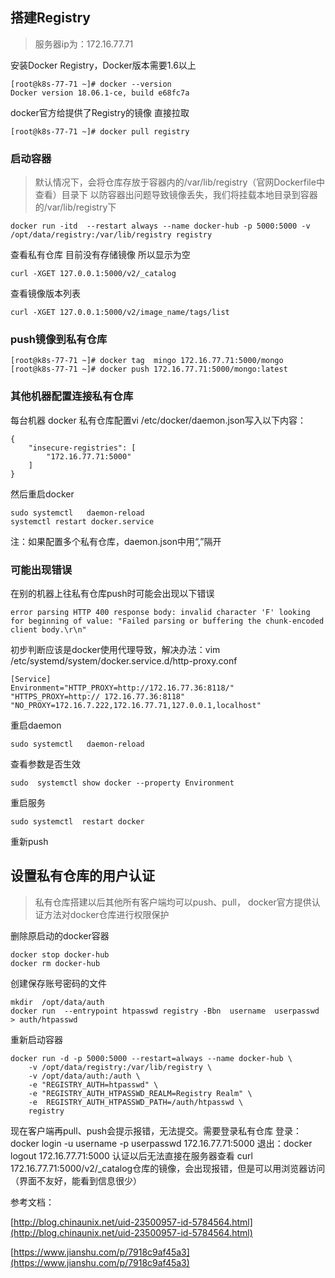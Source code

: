 ## 搭建Registry
> 服务器ip为：172.16.77.71


安装Docker Registry，Docker版本需要1.6以上
	
	[root@k8s-77-71 ~]# docker --version
	Docker version 18.06.1-ce, build e68fc7a
	
 docker官方给提供了Registry的镜像  直接拉取

	[root@k8s-77-71 ~]# docker pull registry
	
### 启动容器
> 默认情况下，会将仓库存放于容器内的/var/lib/registry（官网Dockerfile中查看）目录下
以防容器出问题导致镜像丢失，我们将挂载本地目录到容器的/var/lib/registry下

	docker run -itd  --restart always --name docker-hub -p 5000:5000 -v /opt/data/registry:/var/lib/registry registry

 查看私有仓库  目前没有存储镜像 所以显示为空
 
 	curl -XGET 127.0.0.1:5000/v2/_catalog
 
 查看镜像版本列表
 
 	curl -XGET 127.0.0.1:5000/v2/image_name/tags/list
 	
 
### push镜像到私有仓库
	
	[root@k8s-77-71 ~]# docker tag  mingo 172.16.77.71:5000/mongo
	[root@k8s-77-71 ~]# docker push 172.16.77.71:5000/mongo:latest
	
###  其他机器配置连接私有仓库
每台机器 docker 私有仓库配置vi /etc/docker/daemon.json写入以下内容：

	{
  		"insecure-registries": [
    		"172.16.77.71:5000"
  		]
	}
	
然后重启docker

	sudo systemctl   daemon-reload
	systemctl restart docker.service
	
注：如果配置多个私有仓库，daemon.json中用“,”隔开

### 可能出现错误

在别的机器上往私有仓库push时可能会出现以下错误
	
	error parsing HTTP 400 response body: invalid character 'F' looking for beginning of value: "Failed parsing or buffering the chunk-encoded client body.\r\n"

初步判断应该是docker使用代理导致，解决办法：vim  /etc/systemd/system/docker.service.d/http-proxy.conf

    [Service]
	Environment="HTTP_PROXY=http://172.16.77.36:8118/" "HTTPS_PROXY=http://	172.16.77.36:8118" "NO_PROXY=172.16.7.222,172.16.77.71,127.0.0.1,localhost"
	
重启daemon
	
	sudo systemctl   daemon-reload 
	
查看参数是否生效

	sudo  systemctl show docker --property Environment
	
重启服务

	sudo systemctl  restart docker
	
重新push

## 设置私有仓库的用户认证
> 私有仓库搭建以后其他所有客户端均可以push、pull， docker官方提供认证方法对docker仓库进行权限保护

删除原启动的docker容器

	docker stop docker-hub
	docker rm docker-hub
	
创建保存账号密码的文件

	mkdir  /opt/data/auth
	docker run  --entrypoint htpasswd registry -Bbn  username  userpasswd > auth/htpasswd
	
重新启动容器
	
	docker run -d -p 5000:5000 --restart=always --name docker-hub \
  		-v /opt/data/registry:/var/lib/registry \
  		-v /opt/data/auth:/auth \
  		-e "REGISTRY_AUTH=htpasswd" \
  		-e "REGISTRY_AUTH_HTPASSWD_REALM=Registry Realm" \
  		-e  REGISTRY_AUTH_HTPASSWD_PATH=/auth/htpasswd \
  		registry
  		
现在客户端再pull、push会提示报错，无法提交。需要登录私有仓库
登录：docker login -u username -p userpasswd 172.16.77.71:5000
退出：docker logout 172.16.77.71:5000
认证以后无法直接在服务器查看 curl 172.16.77.71:5000/v2/_catalog仓库的镜像，会出现报错，但是可以用浏览器访问（界面不友好，能看到信息很少）

参考文档：

[http://blog.chinaunix.net/uid-23500957-id-5784564.html](http://blog.chinaunix.net/uid-23500957-id-5784564.html)

[https://www.jianshu.com/p/7918c9af45a3](https://www.jianshu.com/p/7918c9af45a3)